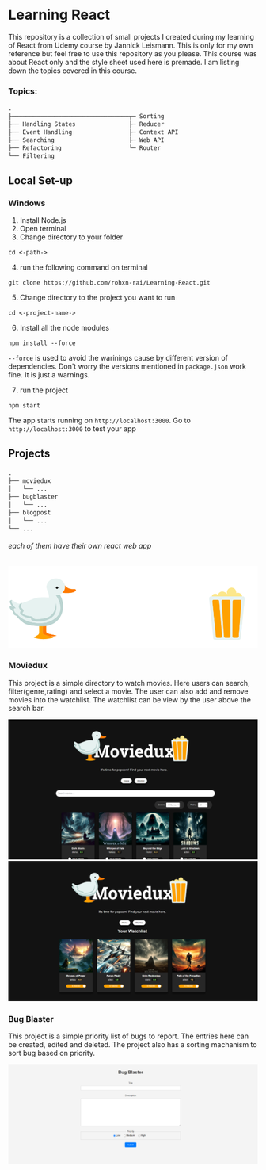 ﻿﻿<h1>Learning React</h1>
<p>This repository is a collection of small projects I created during my learning of React from Udemy course by Jannick Leismann. This is only for my own reference but feel free to use this repository as you please. This course was about React only and the style sheet used here is premade. I am listing down the topics covered in this course.</p>
<h3>Topics:</h3>

<!-- <table style="width: 100%; border-collapse: collapse;">
  <tr>
    <td>- Handling States<br>- Event Handling<br>- Searching<br>- Refactoring<br>- Filtering</td>
    <td>- Sorting<br>- Reducer<br>- Context API<br>- Web API<br>- Router</td>
  </tr>
</table> -->


```text
.
├─────────────────────────────────┬─ Sorting
├── Handling States               ├─ Reducer
├── Event Handling                ├─ Context API
├── Searching                     ├─ Web API
├── Refactoring                   └─ Router
└── Filtering                      
```


<!-- Set-up -->
<h2>Local Set-up</h2>
<h3>Windows</h3> 
<ol class="set-up">
  <li>Install Node.js</li>
  <li>Open terminal</li>
  <li>Change directory to your folder</li>
</ol>
<pre><code>cd <-path-></code></pre>
<ol start="4">
  <li>run the following command on terminal</li>
</ol>
<pre><code>git clone https://github.com/rohxn-rai/Learning-React.git</code></pre>
<ol start="5">
  <li>Change directory to the project you want to run</li>
</ol>
<pre><code>cd <-project-name-></code></pre>
<ol start="6">
  <li>Install all the node modules</li>
</ol>
<pre><code>npm install --force</code></pre>
<p><code>--force</code> is used to avoid the warinings cause by different version of dependencies. Don't worry the versions mentioned in <code>package.json</code> work fine. It is just a warnings.</code></p>
<ol start="7">
  <li>run the project</li>
</ol>
<pre><code>npm start</code></pre>
<p>The app starts running on <code>http://localhost:3000</code>. Go to <code>http://localhost:3000</code> to test your app</p>

<!-- Projects -->
<h2>Projects</h2>

```text
.
├── moviedux
│   └── ...
├── bugblaster
│   └── ...
├── blogpost
│   └── ...
└── ...
```
<h6>each of them have their own react web app</h6>

<img src="moviedux\public\logo.png" alt="Moviedux Logo"/>
<h3>Moviedux</h3>
<p>This project is a simple directory to watch movies. Here users can search, filter(genre,rating) and select a movie. The user can also add and remove movies into the watchlist. The watchlist can be view by the user above the search bar.</p>
<img src="moviedux\moviedux-home.png" alt="Moviedux-Home" />
<img src="moviedux\moviedux-watchlist.png" alt="Moviedux-Watchlist" />
<h3>Bug Blaster</h3>
<p>This project is a simple priority list of bugs to report. The entries here can be created, edited and deleted. The project also has a sorting machanism to sort bug based on priority.</p>
<img src="bugblaster\Bug-Blaster.png" alt="Bug-Blaster" />
